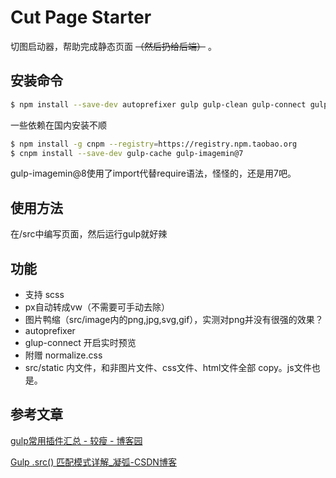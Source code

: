 # Cut Page Starter

切图启动器，帮助完成静态页面 ~~（然后扔给后端）~~ 。

## 安装命令

```bash
$ npm install --save-dev autoprefixer gulp gulp-clean gulp-connect gulp-postcss gulp-replace gulp-sass postcss postcss-px-to-viewport sass
```

一些依赖在国内安装不顺

```bash
$ npm install -g cnpm --registry=https://registry.npm.taobao.org
$ cnpm install --save-dev gulp-cache gulp-imagemin@7
```

gulp-imagemin@8使用了import代替require语法，怪怪的，还是用7吧。

## 使用方法

在/src中编写页面，然后运行gulp就好辣

## 功能

+ 支持 scss
+ px自动转成vw（不需要可手动去除）
+ 图片鸭缩（src/image内的png,jpg,svg,gif），实测对png并没有很强的效果？
+ autoprefixer
+ glup-connect 开启实时预览
+ 附赠 normalize.css
+ src/static 内文件，和非图片文件、css文件、html文件全部 copy。js文件也是。

## 参考文章

[gulp常用插件汇总 - 较瘦 - 博客园](https://www.cnblogs.com/jiaoshou/p/12003709.html)

[Gulp .src() 匹配模式详解_凝弧-CSDN博客](https://blog.csdn.net/wildye/article/details/80516847)